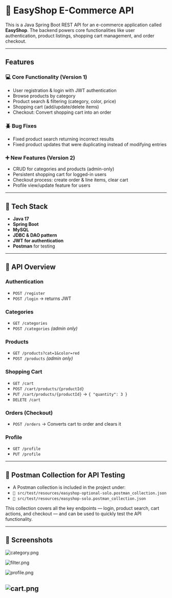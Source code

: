 # 🛒 EasyShop E-Commerce API

This is a Java Spring Boot REST API for an e-commerce application called **EasyShop**. The backend powers core functionalities like user authentication, product listings, shopping cart management, and order checkout.

---

## Features

### 💻 Core Functionality (Version 1)
-  User registration & login with JWT authentication
-  Browse products by category
-  Product search & filtering (category, color, price)
-  Shopping cart (add/update/delete items)
-  Checkout: Convert shopping cart into an order

### 🪲  Bug Fixes
- Fixed product search returning incorrect results
- Fixed product updates that were duplicating instead of modifying entries

### ➕ New Features (Version 2)
- CRUD for categories and products (admin-only)
- Persistent shopping cart for logged-in users
- Checkout process: create order & line items, clear cart
- Profile view/update feature for users

---

## 🧰 Tech Stack

- **Java 17**
- **Spring Boot**
- **MySQL**
- **JDBC & DAO pattern**
- **JWT for authentication**
- **Postman** for testing

---

## 🔄 API Overview

### Authentication
- `POST /register`
- `POST /login` → returns JWT

### Categories
- `GET /categories`
- `POST /categories` *(admin only)*

### Products
- `GET /products?cat=1&color=red`
- `POST /products` *(admin only)*

### Shopping Cart
- `GET /cart`
- `POST /cart/products/{productId}`
- `PUT /cart/products/{productId}` → `{ "quantity": 3 }`
- `DELETE /cart`

### Orders (Checkout)
- `POST /orders` → Converts cart to order and clears it

### Profile
- `GET /profile`
- `PUT /profile`

---

## 🧪 Postman Collection for API Testing

- A Postman collection is included in the project under:
- `📁 src/test/resources/easyshop-optional-solo.postman_collection.json`
- `📁 src/test/resources/easyshop-solo.postman_collection.json`

This collection covers all the key endpoints — login, product search, cart actions, and checkout — and can be used to quickly test the API functionality.


---

## 📸 Screenshots

![category.png](../../Desktop/category.png)

![filter.png](../../Desktop/filter.png)

![profile.png](../../Desktop/profile.png)

![cart.png](../../Desktop/cart.png)
---

